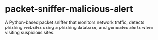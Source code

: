 # packet-sniffer-malicious-alert
A Python-based packet sniffer that monitors network traffic, detects phishing websites using a phishing database, and generates alerts when visiting suspicious sites.
